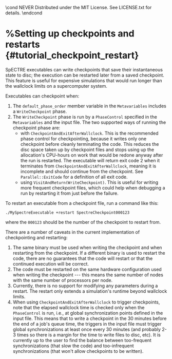 \cond NEVER
Distributed under the MIT License.
See LICENSE.txt for details.
\endcond
# %Setting up checkpoints and restarts {#tutorial_checkpoint_restart}

SpECTRE executables can write checkpoints that save their instantaneous state to
disc; the execution can be restarted later from a saved checkpoint. This feature
is useful for expensive simulations that would run longer than the wallclock
limits on a supercomputer system.

Executables can checkpoint when:
1. The `default_phase_order` member variable in the `Metavariables` includes a
   `WriteCheckpoint` phase.
2. The `WriteCheckpoint` phase is run by a `PhaseControl` specified in the
   `Metavariables` and the input file. The two supported ways of running the
   checkpoint phase are:
   - with `CheckpointAndExitAfterWallclock`. This is the recommended phase
     control for checkpointing, because it writes only one checkpoint before
     cleanly terminating the code.
     This reduces the disc space taken up by checkpoint files and stops using
     up the allocation's CPU-hours on work that would be redone anyway after the
     run is restarted.
     The executable will return exit code 2 when it terminates from
     `CheckpointAndExitAfterWallclock`, meaning it is incomplete and should
     continue from the checkpoint. See `Parallel::ExitCode` for a definition of
     all exit code.
   - using `VisitAndReturn(WriteCheckpoint)`. This is useful for writing more
     frequent checkpoint files, which could help when debugging a run by
     restarting it from just before the failure.

To restart an executable from a checkpoint file, run a command like this:
```
./MySpectreExecutable +restart SpectreCheckpoint000123
```
where the `000123` should be the number of the checkpoint to restart from.

There are a number of caveats in the current implementation of checkpointing
and restarting:

1. The same binary must be used when writing the checkpoint and when restarting
   from the checkpoint. If a different binary is used to restart the code,
   there are no guarantees that the code will restart or that the continued
   execution will be correct.
2. The code must be restarted on the same hardware configuration used when
   writing the checkpoint --- this means the same number of nodes with the same
   number of processors per node.
3. Currently, there is no support for modifying any parameters during a restart.
   The restart only extends a simulation's runtime beyond wallclock limits.
4. When using `CheckpointAndExitAfterWallclock` to trigger checkpoints, note
   that the elapsed wallclock time is checked only when the `PhaseControl` is
   run, i.e., at global synchronization points defined in the input file.
   This means that to write a checkpoint in the 30 minutes before the end of a
   job's queue time, the triggers in the input file must trigger global
   synchronizations at least once every 30 minutes (and probably 2-3 times so
   there is a margin for the time to write files to disc, etc). It is currently
   up to the user to find the balance between too-frequent synchronizations
   (that slow the code) and too-infrequent synchronizations (that won't allow
   checkpoints to be written).
